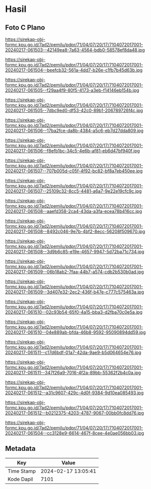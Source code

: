 # Hasil

## Foto C Plano

https://sirekap-obj-formc.kpu.go.id/7ad2/pemilu/pdpr/71/04/07/20/17/7104072017001-20240217-061503--42149ea8-7a63-4564-bdb0-58578ef8da48.jpg

https://sirekap-obj-formc.kpu.go.id/7ad2/pemilu/pdpr/71/04/07/20/17/7104072017001-20240217-061504--beefcb32-561a-4dd7-b26e-c1fb7b45d63b.jpg

https://sirekap-obj-formc.kpu.go.id/7ad2/pemilu/pdpr/71/04/07/20/17/7104072017001-20240217-061505--f29aa4f9-80f5-4173-a3eb-f14146eb154b.jpg

https://sirekap-obj-formc.kpu.go.id/7ad2/pemilu/pdpr/71/04/07/20/17/7104072017001-20240217-061505--7dbc9ed0-df53-42c0-89b1-206789726f4c.jpg

https://sirekap-obj-formc.kpu.go.id/7ad2/pemilu/pdpr/71/04/07/20/17/7104072017001-20240217-061506--17ba2fce-da8b-4384-a5c6-eb7d27dda809.jpg

https://sirekap-obj-formc.kpu.go.id/7ad2/pemilu/pdpr/71/04/07/20/17/7104072017001-20240217-061506--f8efb1bc-34c5-4e6b-af81-eb6d47bf940f.jpg

https://sirekap-obj-formc.kpu.go.id/7ad2/pemilu/pdpr/71/04/07/20/17/7104072017001-20240217-061507--707b005d-c05f-4f92-bc82-bf8a7eb450ee.jpg

https://sirekap-obj-formc.kpu.go.id/7ad2/pemilu/pdpr/71/04/07/20/17/7104072017001-20240217-061507--25109c32-8cc5-4481-a6a7-9e22e19cfc9c.jpg

https://sirekap-obj-formc.kpu.go.id/7ad2/pemilu/pdpr/71/04/07/20/17/7104072017001-20240217-061508--aaefd358-2ca4-43da-a3fa-ecea78b416cc.jpg

https://sirekap-obj-formc.kpu.go.id/7ad2/pemilu/pdpr/71/04/07/20/17/7104072017001-20240217-061508--8492c046-9e7b-4bf2-8ecc-56208f509670.jpg

https://sirekap-obj-formc.kpu.go.id/7ad2/pemilu/pdpr/71/04/07/20/17/7104072017001-20240217-061508--3d9b6c85-e19e-4657-9947-5d72ba71c734.jpg

https://sirekap-obj-formc.kpu.go.id/7ad2/pemilu/pdpr/71/04/07/20/17/7104072017001-20240217-061509--06b18ab2-7faa-44b7-a574-cdb2b530b0ad.jpg

https://sirekap-obj-formc.kpu.go.id/7ad2/pemilu/pdpr/71/04/07/20/17/7104072017001-20240217-061509--3d407e32-2ec2-436f-b47e-c777c575463a.jpg

https://sirekap-obj-formc.kpu.go.id/7ad2/pemilu/pdpr/71/04/07/20/17/7104072017001-20240217-061510--02c93b54-65f0-4a15-bba3-d2fba70c0e5a.jpg

https://sirekap-obj-formc.kpu.go.id/7ad2/pemilu/pdpr/71/04/07/20/17/7104072017001-20240217-061510--04e889ab-bfda-46b8-9592-95090894dd59.jpg

https://sirekap-obj-formc.kpu.go.id/7ad2/pemilu/pdpr/71/04/07/20/17/7104072017001-20240217-061511--c17d6bdf-01a7-42da-9ae9-b5d064654e76.jpg

https://sirekap-obj-formc.kpu.go.id/7ad2/pemilu/pdpr/71/04/07/20/17/7104072017001-20240217-061511--347f26a9-7016-4f2a-89bb-55362f2b4c0a.jpg

https://sirekap-obj-formc.kpu.go.id/7ad2/pemilu/pdpr/71/04/07/20/17/7104072017001-20240217-061512--a31c9607-429c-4d0f-9384-9d10ea085493.jpg

https://sirekap-obj-formc.kpu.go.id/7ad2/pemilu/pdpr/71/04/07/20/17/7104072017001-20240217-061512--b0212375-4203-4787-9067-00bb0fc8dd76.jpg

https://sirekap-obj-formc.kpu.go.id/7ad2/pemilu/pdpr/71/04/07/20/17/7104072017001-20240217-061504--cc3128e9-6614-467f-8cee-4e0ae056bb03.jpg


## Metadata

| Key        | Value               |
| ---------- | ------------------- |
| Time Stamp | 2024-02-17 13:05:41 |
| Kode Dapil | 7101                |



